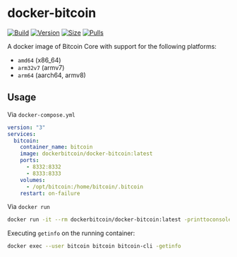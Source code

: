 # docker-bitcoin

[![Build]][build_url]
[![Version]][tag_url]
[![Size]][tag_url]
[![Pulls]][hub_url]

A docker image of Bitcoin Core with support for the following platforms:

* `amd64` (x86_64)
* `arm32v7` (armv7)
* `arm64` (aarch64, armv8)

## Usage

Via `docker-compose.yml`

```yaml
version: "3"
services:
  bitcoin:
    container_name: bitcoin
    image: dockerbitcoin/docker-bitcoin:latest
    ports:
      - 8332:8332
      - 8333:8333
    volumes:
      - /opt/bitcoin:/home/bitcoin/.bitcoin
    restart: on-failure
```

Via `docker run`

```bash
docker run -it --rm dockerbitcoin/docker-bitcoin:latest -printtoconsole
```

Executing `getinfo` on the running container:

```bash
docker exec --user bitcoin bitcoin bitcoin-cli -getinfo
```

[build_url]: https://github.com/docker-bitcoin/docker-bitcoin/
[hub_url]: https://hub.docker.com/r/dockerbitcoin/docker-bitcoin
[tag_url]: https://hub.docker.com/r/dockerbitcoin/docker-bitcoin/tags

[Build]: https://github.com/docker-bitcoin/docker-bitcoin/actions/workflows/build.yml/badge.svg
[Size]: https://img.shields.io/docker/image-size/dockerbitcoin/docker-bitcoin/latest?color=066da5&label=size
[Pulls]: https://img.shields.io/docker/pulls/dockerbitcoin/docker-bitcoin.svg?style=flat&label=pulls&logo=docker
[Version]: https://img.shields.io/docker/v/dockerbitcoin/docker-bitcoin?arch=amd64&sort=semver&color=066da5
